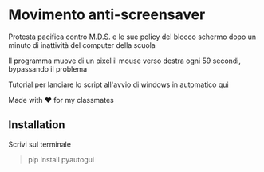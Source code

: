 # Movimento anti-screensaver
Protesta pacifica contro M.D.S. e le sue policy del blocco schermo dopo un minuto di inattività del computer della scuola

Il programma muove di un pixel il mouse verso destra ogni 59 secondi, bypassando il problema

Tutorial per lanciare lo script all'avvio di windows in automatico <a href="https://support.microsoft.com/en-us/windows/add-an-app-to-run-automatically-at-startup-in-windows-10-150da165-dcd9-7230-517b-cf3c295d89dd">qui</a>

Made with ❤️ for my classmates

## Installation

Scrivi sul terminale
>pip install pyautogui
